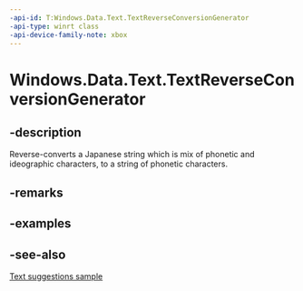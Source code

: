 ```yaml
---
-api-id: T:Windows.Data.Text.TextReverseConversionGenerator
-api-type: winrt class
-api-device-family-note: xbox
---
```


<!-- Class syntax.
public class TextReverseConversionGenerator : Windows.Data.Text.ITextReverseConversionGenerator, Windows.Data.Text.ITextReverseConversionGenerator2
-->

# Windows.Data.Text.TextReverseConversionGenerator

## -description

Reverse-converts a Japanese string which is mix of phonetic and ideographic characters, to a string of phonetic characters.

## -remarks

## -examples

## -see-also

[Text suggestions sample](https://github.com/Microsoft/Windows-universal-samples/tree/master/Samples/TextSuggestion)